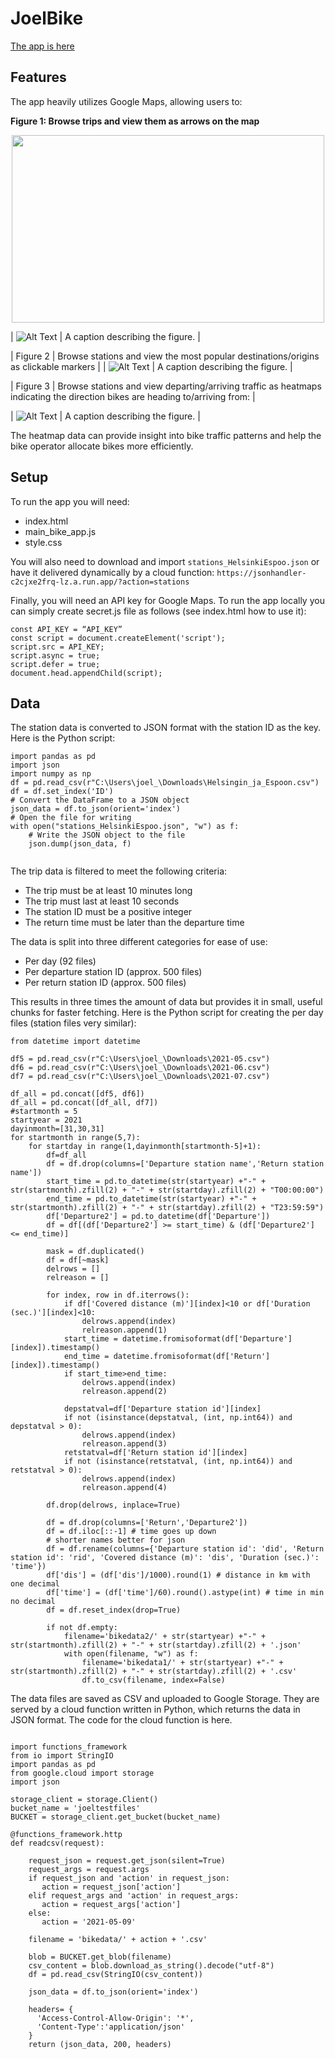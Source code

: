 # JoelBike


[The app is here](https://storage.googleapis.com/joelvuolevi/bikeapp/index.html)


## Features

The app heavily utilizes Google Maps, allowing users to:



 **Figure 1: Browse trips and view them as arrows on the map**
 
 <p align="center">
 <img src="https://storage.googleapis.com/joelvuolevi/bikeapp/bikeapp_feature1.png" width="500" height="300">
 </p>
 
| ![Alt Text](https://storage.googleapis.com/joelvuolevi/bikeapp/bikeapp_feature1.png) | A caption describing the figure. |

| Figure 2 | Browse stations and view the most popular destinations/origins as clickable markers |
| ![Alt Text](https://storage.googleapis.com/joelvuolevi/bikeapp/bikeapp_feature2.png) | A caption describing the figure. |

| Figure 3 | Browse stations and view departing/arriving traffic as heatmaps indicating the direction bikes are heading to/arriving from: |

| ![Alt Text](https://storage.googleapis.com/joelvuolevi/bikeapp/bikeapp_feature3.png) | A caption describing the figure. |

The heatmap data can provide insight into bike traffic patterns and help the bike operator allocate bikes more efficiently.




## Setup

To run the app you will need:
- index.html
- main_bike_app.js
- style.css

You will also need to download and import ```stations_HelsinkiEspoo.json```
or have it delivered dynamically by a cloud function:
```https://jsonhandler-c2cjxe2frq-lz.a.run.app/?action=stations```

Finally, you will need an API key for Google Maps. To run the app locally you can simply create secret.js file as follows (see index.html how to use it):

```
const API_KEY = “API_KEY” 
const script = document.createElement('script');
script.src = API_KEY;
script.async = true;
script.defer = true;
document.head.appendChild(script);
```

## Data

The station data is converted to JSON format with the station ID as the key. Here is the Python script:
```
import pandas as pd
import json
import numpy as np
df = pd.read_csv(r"C:\Users\joel_\Downloads\Helsingin_ja_Espoon.csv")
df = df.set_index('ID')
# Convert the DataFrame to a JSON object
json_data = df.to_json(orient='index')
# Open the file for writing
with open("stations_HelsinkiEspoo.json", "w") as f:
    # Write the JSON object to the file
    json.dump(json_data, f)
    
```
The trip data is filtered to meet the following criteria:
- The trip must be at least 10 minutes long
- The trip must last at least 10 seconds
- The station ID must be a positive integer
- The return time must be later than the departure time

The data is split into three different categories for ease of use:
- Per day (92 files)
- Per departure station ID (approx. 500 files)
- Per return station ID (approx. 500 files)

This results in three times the amount of data but provides it in small, useful chunks for faster fetching. 
Here is the Python script for creating the per day files (station files very similar):

```
from datetime import datetime

df5 = pd.read_csv(r"C:\Users\joel_\Downloads\2021-05.csv")
df6 = pd.read_csv(r"C:\Users\joel_\Downloads\2021-06.csv")
df7 = pd.read_csv(r"C:\Users\joel_\Downloads\2021-07.csv")

df_all = pd.concat([df5, df6])
df_all = pd.concat([df_all, df7])
#startmonth = 5
startyear = 2021
dayinmonth=[31,30,31]
for startmonth in range(5,7):
    for startday in range(1,dayinmonth[startmonth-5]+1):
        df=df_all
        df = df.drop(columns=['Departure station name','Return station name'])
        start_time = pd.to_datetime(str(startyear) +"-" + str(startmonth).zfill(2) + "-" + str(startday).zfill(2) + "T00:00:00")
        end_time = pd.to_datetime(str(startyear) +"-" + str(startmonth).zfill(2) + "-" + str(startday).zfill(2) + "T23:59:59")
        df['Departure2'] = pd.to_datetime(df['Departure'])
        df = df[(df['Departure2'] >= start_time) & (df['Departure2'] <= end_time)]

        mask = df.duplicated()
        df = df[~mask]
        delrows = []
        relreason = []

        for index, row in df.iterrows():
            if df['Covered distance (m)'][index]<10 or df['Duration (sec.)'][index]<10:
                delrows.append(index)
                relreason.append(1)
            start_time = datetime.fromisoformat(df['Departure'][index]).timestamp()    
            end_time = datetime.fromisoformat(df['Return'][index]).timestamp()         
            if start_time>end_time:
                delrows.append(index)
                relreason.append(2) 

            depstatval=df['Departure station id'][index]                
            if not (isinstance(depstatval, (int, np.int64)) and depstatval > 0):
                delrows.append(index)
                relreason.append(3) 
            retstatval=df['Return station id'][index]                
            if not (isinstance(retstatval, (int, np.int64)) and retstatval > 0):
                delrows.append(index)
                relreason.append(4)         

        df.drop(delrows, inplace=True) 

        df = df.drop(columns=['Return','Departure2'])
        df = df.iloc[::-1] # time goes up down
        # shorter names better for json
        df = df.rename(columns={'Departure station id': 'did', 'Return station id': 'rid', 'Covered distance (m)': 'dis', 'Duration (sec.)': 'time'}) 
        df['dis'] = (df['dis']/1000).round(1) # distance in km with one decimal
        df['time'] = (df['time']/60).round().astype(int) # time in min no decimal
        df = df.reset_index(drop=True) 

        if not df.empty:
            filename='bikedata2/' + str(startyear) +"-" + str(startmonth).zfill(2) + "-" + str(startday).zfill(2) + '.json'
            with open(filename, "w") as f:
                filename='bikedata1/' + str(startyear) +"-" + str(startmonth).zfill(2) + "-" + str(startday).zfill(2) + '.csv'
                df.to_csv(filename, index=False)

```

The data files are saved as CSV and uploaded to Google Storage. They are served by a cloud function written in Python, which returns the data in JSON format. The code for the cloud function is here.


```

import functions_framework
from io import StringIO
import pandas as pd
from google.cloud import storage
import json

storage_client = storage.Client()
bucket_name = 'joeltestfiles'
BUCKET = storage_client.get_bucket(bucket_name)

@functions_framework.http
def readcsv(request):

    request_json = request.get_json(silent=True)
    request_args = request.args
    if request_json and 'action' in request_json:
       action = request_json['action']
    elif request_args and 'action' in request_args:
       action = request_args['action']
    else:
       action = '2021-05-09'

    filename = 'bikedata/' + action + '.csv'

    blob = BUCKET.get_blob(filename)
    csv_content = blob.download_as_string().decode("utf-8")
    df = pd.read_csv(StringIO(csv_content))

    json_data = df.to_json(orient='index')

    headers= {
      'Access-Control-Allow-Origin': '*',
      'Content-Type':'application/json'
    }
    return (json_data, 200, headers)

```

